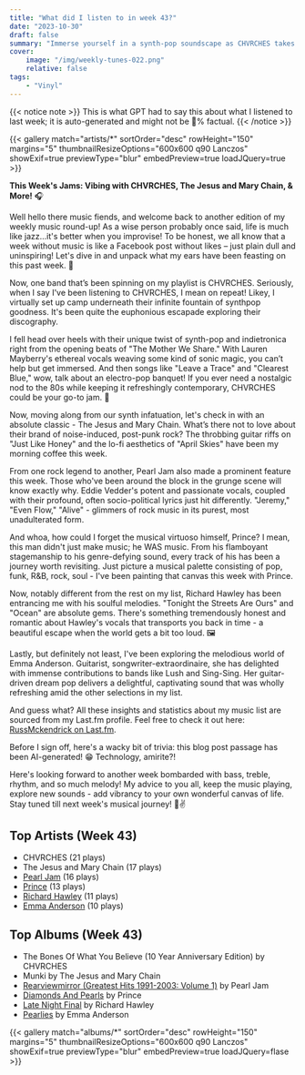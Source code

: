 ```yaml
---
title: "What did I listen to in week 43?"
date: "2023-10-30"
draft: false
summary: "Immerse yourself in a synth-pop soundscape as CHVRCHES takes the lead as the most played artist this week, according to LastFM data. Echoing harmonies and ethereal melodies punctuated my everyday routine, defining my sonic journey. Tune in to grasp the compelling allure of CHVRCHES that has captivated my musical heart."
cover:
    image: "/img/weekly-tunes-022.png"
    relative: false
tags:
    - "Vinyl"
---
```


{{< notice note >}}
This is what GPT had to say this about what I listened to last week; it is auto-generated and might not be 💯% factual.
{{< /notice >}}

{{< gallery match="artists/*" sortOrder="desc" rowHeight="150" margins="5" thumbnailResizeOptions="600x600 q90 Lanczos" showExif=true previewType="blur" embedPreview=true loadJQuery=true >}}

**This Week's Jams: Vibing with CHVRCHES, The Jesus and Mary Chain, & More!** 🎧

Well hello there music fiends, and welcome back to another edition of my weekly music round-up! As a wise person probably once said, life is much like jazz...it's better when you improvise! To be honest, we all know that a week without music is like a Facebook post without likes – just plain dull and uninspiring! Let's dive in and unpack what my ears have been feasting on this past week. 🥁

Now, one band that’s been spinning on my playlist is CHVRCHES. Seriously, when I say I've been listening to CHVRCHES, I mean on repeat! Likey, I virtually set up camp underneath their infinite fountain of synthpop goodness. It's been quite the euphonious escapade exploring their discography.

I fell head over heels with their unique twist of synth-pop and indietronica right from the opening beats of "The Mother We Share." With Lauren Mayberry's ethereal vocals weaving some kind of sonic magic, you can’t help but get immersed. And then songs like "Leave a Trace" and "Clearest Blue," wow, talk about an electro-pop banquet! If you ever need a nostalgic nod to the 80s while keeping it refreshingly contemporary, CHVRCHES could be your go-to jam. 🎵

Now, moving along from our synth infatuation, let's check in with an absolute classic - The Jesus and Mary Chain. What’s there not to love about their brand of noise-induced, post-punk rock? The throbbing guitar riffs on "Just Like Honey" and the lo-fi aesthetics of "April Skies" have been my morning coffee this week.

From one rock legend to another, Pearl Jam also made a prominent feature this week. Those who've been around the block in the grunge scene will know exactly why. Eddie Vedder's potent and passionate vocals, coupled with their profound, often socio-political lyrics just hit differently. "Jeremy," "Even Flow," "Alive" - glimmers of rock music in its purest, most unadulterated form.

And whoa, how could I forget the musical virtuoso himself, Prince? I mean, this man didn't just make music; he WAS music. From his flamboyant stagemanship to his genre-defying sound, every track of his has been a journey worth revisiting. Just picture a musical palette consisting of pop, funk, R&B, rock, soul - I've been painting that canvas this week with Prince.

Now, notably different from the rest on my list, Richard Hawley has been entrancing me with his soulful melodies. "Tonight the Streets Are Ours" and "Ocean" are absolute gems. There's something tremendously honest and romantic about Hawley's vocals that transports you back in time - a beautiful escape when the world gets a bit too loud. 🖼️

Lastly, but definitely not least, I've been exploring the melodious world of Emma Anderson. Guitarist, songwriter-extraordinaire, she has delighted with immense contributions to bands like Lush and Sing-Sing. Her guitar-driven dream pop delivers a delightful, captivating sound that was wholly refreshing amid the other selections in my list.

And guess what? All these insights and statistics about my music list are sourced from my Last.fm profile. Feel free to check it out here: [RussMckendrick on Last.fm](https://www.last.fm/user/RussMckendrick). 

Before I sign off, here's a wacky bit of trivia: this blog post passage has been AI-generated! 😁 Technology, amirite?!

Here's looking forward to another week bombarded with bass, treble, rhythm, and so much melody! My advice to you all, keep the music playing, explore new sounds - add vibrancy to your own wonderful canvas of life. Stay tuned till next week's musical journey! 🎸✌️

## Top Artists (Week 43)

- CHVRCHES (21 plays)
- The Jesus and Mary Chain (17 plays)
- [Pearl Jam](https://www.mckendrick.rocks/artist/pearl-jam/) (16 plays)
- [Prince](https://www.mckendrick.rocks/artist/prince/) (13 plays)
- [Richard Hawley](https://www.mckendrick.rocks/artist/richard-hawley/) (11 plays)
- [Emma Anderson](https://www.mckendrick.rocks/artist/emma-anderson/) (10 plays)


## Top Albums (Week 43)

- The Bones Of What You Believe (10 Year Anniversary Edition) by CHVRCHES
- Munki by The Jesus and Mary Chain
- [Rearviewmirror (Greatest Hits 1991-2003: Volume 1)](https://www.mckendrick.rocks/albums/rearviewmirror-greatest-hits-1991-2003-volume-1-22421005/) by Pearl Jam
- [Diamonds And Pearls](https://www.mckendrick.rocks/albums/diamonds-and-pearls-28719109/) by Prince
- [Late Night Final](https://www.mckendrick.rocks/albums/late-night-final-6196121/) by Richard Hawley
- [Pearlies](https://www.mckendrick.rocks/albums/pearlies-28653319/) by Emma Anderson


{{< gallery match="albums/*" sortOrder="desc" rowHeight="150" margins="5" thumbnailResizeOptions="600x600 q90 Lanczos" showExif=true previewType="blur" embedPreview=true loadJQuery=flase >}}